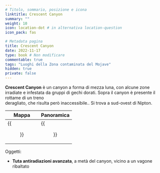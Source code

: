 ```yaml
---
# Titolo, sommario, posizione e icona
linktitle: Crescent Canyon
summary: ""
weight: 10
icon: location-dot # in alternativa location-question
icon_pack: fas

# Metadata pagina
title: Crescent Canyon
date: 2022-11-17
type: book # Non modificare
commentable: true
tags: "Luoghi della Zona contaminata del Mojave"
hidden: true
private: false
---
```


<div class="fnv">

**Crescent Canyon** è un canyon a forma di mezza luna, con alcune zone irradiate e infestata da gruppi di gechi dorati. Sopra il canyon è presente il rottame di un treno  
deragliato, che risulta però inaccessibile.. Si trova a sud-ovest di Nipton.

| Mappa                              | Panoramica                     |
| ---------------------------------- | ------------------------------ |
| {{<figure src="fnv/Crescent_Canyon_East_loc.webp">}} | {{<figure src="fnv/Crescent_Canyon_East.webp">}} |

Oggetti:
- **Tuta antiradiazioni avanzata**, a metà del canyon, vicino a un vagone ribaltato

</div>

